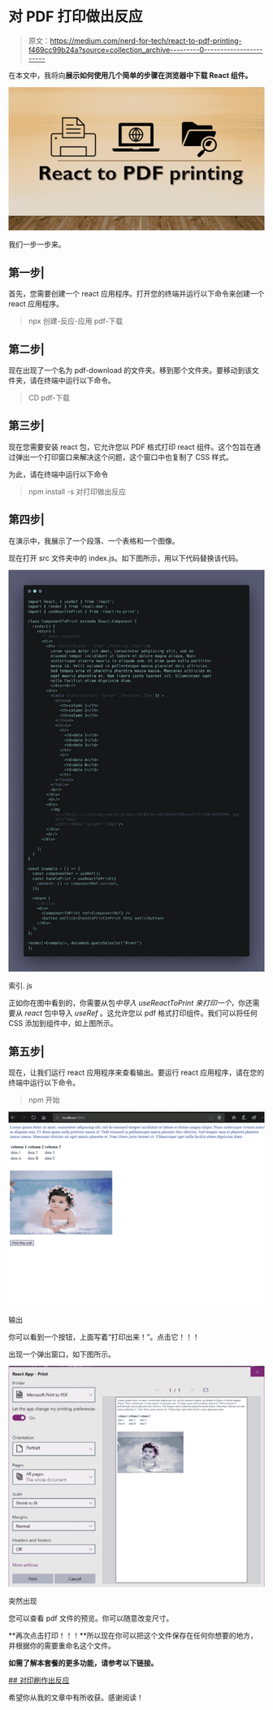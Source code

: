 # 对 PDF 打印做出反应

> 原文：<https://medium.com/nerd-for-tech/react-to-pdf-printing-f469cc99b24a?source=collection_archive---------0----------------------->

在本文中，我将向**展示如何使用几个简单的步骤在浏览器中下载 React 组件。**

![](img/394c9f04492b98fd30738d7f211e07de.png)

我们一步一步来。

## 第一步|

首先，您需要创建一个 react 应用程序。打开您的终端并运行以下命令来创建一个 react 应用程序。

> npx 创建-反应-应用 pdf-下载

## 第二步|

现在出现了一个名为 pdf-download 的文件夹。移到那个文件夹。要移动到该文件夹，请在终端中运行以下命令。

> CD pdf-下载

## 第三步|

现在您需要安装 react 包，它允许您以 PDF 格式打印 react 组件。这个包旨在通过弹出一个打印窗口来解决这个问题，这个窗口中也复制了 CSS 样式。

为此，请在终端中运行以下命令

> npm install -s 对打印做出反应

## 第四步|

在演示中，我展示了一个段落、一个表格和一个图像。

现在打开 src 文件夹中的 index.js。如下图所示，用以下代码替换该代码。

![](img/2dfea8085b093c01980d8713044ef718.png)

索引. js

正如你在图中看到的，你需要从包*中导入 *useReactToPrint* 来打印一个*，你还需要从 *react* 包中导入 *useRef* 。这允许您以 pdf 格式打印组件。我们可以将任何 CSS 添加到组件中，如上图所示。

## 第五步|

现在，让我们运行 react 应用程序来查看输出。要运行 react 应用程序，请在您的终端中运行以下命令。

> npm 开始

![](img/0c792c430a35d133e6684f1bcf77739d.png)

输出

你可以看到一个按钮，上面写着“打印出来！”。点击它！！！

出现一个弹出窗口，如下图所示。

![](img/229d766dad3bb96b7a3e602aa1b2ee72.png)

突然出现

您可以查看 pdf 文件的预览。你可以随意改变尺寸。

**再次点击打印！！！**所以现在你可以把这个文件保存在任何你想要的地方，并根据你的需要重命名这个文件。

**如需了解本套餐的更多功能，请参考以下链接。**

[](https://www.npmjs.com/package/react-to-print) [## 对印刷作出反应](https://www.npmjs.com/package/react-to-print) 

希望你从我的文章中有所收获。感谢阅读！